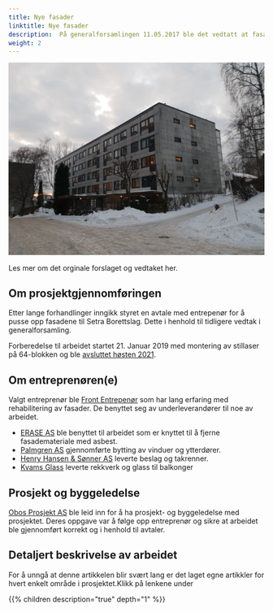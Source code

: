 ```yaml
---
title: Nye fasader
linktitle: Nye fasader
description:  På generalforsamlingen 11.05.2017 ble det vedtatt at fasadene skulle pusses opp. Det var over 40 år siden borettslaget ble bygget og tilstanden var langt fra optimal.
weight: 2
---
```


![Facade](fasade2.jpg "Originale fasader")

Les mer om det orginale forslaget og vedtaket her.

## Om prosjektgjennomføringen

Etter lange forhandlinger inngikk styret en avtale med entrepenør for å pusse opp fasadene til Setra Borettslag. Dette i henhold til tidligere vedtak i generalforsamling.

Forberedelse til arbeidet startet 21. Januar 2019 med montering av stillaser på 64-blokken og ble [avsluttet høsten 2021](https://frontent.no/beboerinformasjon/setra-borettslag/).

## Om entreprenøren(e)

Valgt entreprenør ble [Front Entrepenør](https://frontent.no/) som har lang erfaring med rehabilitering av fasader. De benyttet seg av underleverandører til noe av arbeidet.

- [ERASE AS](https://erase.no/) ble benyttet til arbeidet som er knyttet til å fjerne fasademateriale med asbest.
- [Palmgren AS](https://palmgren.as/) gjennomførte bytting av vinduer og ytterdører.
- [Henry Hansen & Sønner AS](https://www.hhansen.no/) leverte beslag og takrenner.
- [Kvams Glass](https://kvamsglass.no/) leverte rekkverk og glass til balkonger

## Prosjekt og byggeledelse

[Obos Prosjekt AS](https://nye.obos.no/bedrift/prosjektledelse/) ble leid inn for å ha prosjekt- og byggeledelse med prosjektet. Deres oppgave var å følge opp entreprenør og sikre at arbeidet ble gjennomført korrekt og i henhold til avtaler.

## Detaljert beskrivelse av arbeidet

For å unngå at denne artikkelen blir svært lang er det laget egne artikkler for hvert enkelt område i prosjektet.Klikk på lenkene under

{{% children description="true" depth="1" %}}
